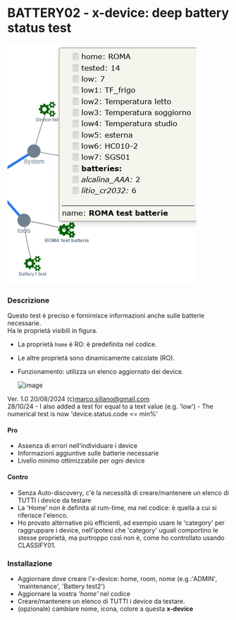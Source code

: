 # BATTERY02 - x-device: deep battery status test

![](https://github.com/msillano/IoTwebUI/blob/main/pics/battery021.png?raw=true)

### Descrizione
Questo test è preciso e fornirnisce informazioni anche sulle batterie necessarie.<br>
Ha le proprietà visibili in figura.
- La proprietà `home` è RO: è predefinita nel codice.
- Le altre proprietà sono dinamicamente calcolate (RO).
- Funzionamento: utilizza un elenco aggiornato dei device.

  ![image](https://github.com/user-attachments/assets/f61d76fc-d3ce-424b-9596-70351495fba8)


Ver. 1.0 20/08/2024  (c)marco.sillano@gmail.com <br>
 28/10/24 - I also added a test for equal to a text value (e.g. 'low')
          - The numerical test is now  'device.status.code <= min%'

#### Pro
- Assenza di errori nell'individuare i device
- Informazioni aggiuntive sulle batterie necessarie
- Livello minimo ottimizzabile per ogni device

#### Contro
- Senza Auto-discovery, c'è la necessità di creare/mantenere un elenco di TUTTI i device da testare
- La 'Home' non è definita al rum-time, ma nel codice: è quella a cui si riferisce l'elenco.
- Ho provato alternative più efficienti, ad esempio usare le 'category' per raggruppare i device, nell'ipotesi che 'category' uguali comportino le stesse proprietà, ma purtroppo così non è, come ho controllato usando CLASSIFY01.  

### Installazione
- Aggiornare dove creare l'x-device: home, room, nome (e.g.:'ADMIN', 'maintenance', 'Battery test2')
- Aggiornare la vostra _'home'_ nel codice
- Creare/mantenere un elenco di TUTTI i device da testare.
- (opzionale) cambiare nome, icona, colore a questa **x-device**

